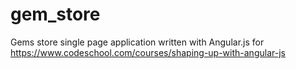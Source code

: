 gem_store
=========

Gems store single page application written with Angular.js for https://www.codeschool.com/courses/shaping-up-with-angular-js
